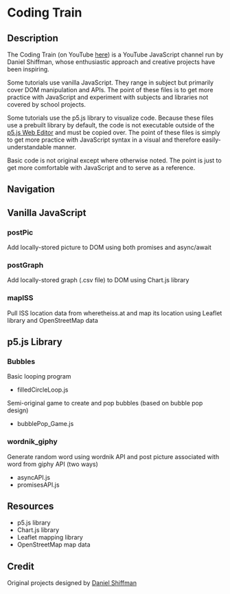 # Coding Train

## Description

The Coding Train (on YouTube [here](https://www.youtube.com/c/TheCodingTrain)) is a YouTube JavaScript channel run by Daniel Shiffman, whose enthusiastic approach and creative projects have been inspiring.

Some tutorials use vanilla JavaScript. They range in subject but primarily cover DOM manipulation and APIs. The point of these files is to get more practice with JavaScript and experiment with subjects and libraries not covered by school projects.

Some tutorials use the p5.js library to visualize code. Because these files use a prebuilt library by default, the code is not executable outside of the [p5.js Web Editor](https://editor.p5js.org/) and must be copied over. The point of these files is simply to get more practice with JavaScript syntax in a visual and therefore easily-understandable manner.

Basic code is not original except where otherwise noted. The point is just to get more comfortable with JavaScript and to serve as a reference.

## Navigation

## Vanilla JavaScript

### postPic

Add locally-stored picture to DOM using both promises and async/await

### postGraph

Add locally-stored graph (.csv file) to DOM using Chart.js library

### mapISS

Pull ISS location data from <nolink>wheretheiss.at</nolink> and map its location using Leaflet library and OpenStreetMap data

## p5.js Library

### Bubbles

Basic looping program
- filledCircleLoop.js

Semi-original game to create and pop bubbles (based on bubble pop design)
- bubblePop_Game.js

### wordnik_giphy

Generate random word using wordnik API and post picture associated with word from giphy API (two ways)
- asyncAPI.js
- promisesAPI.js

## Resources

- p5.js library
- Chart.js library
- Leaflet mapping library
- OpenStreetMap map data

## Credit

Original projects designed by [Daniel Shiffman](https://github.com/CodingTrain)
